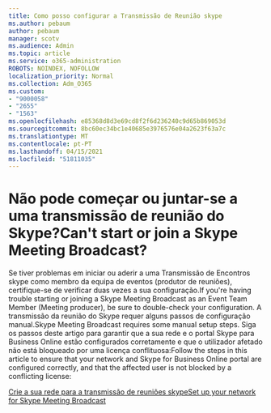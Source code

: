 ```yaml
---
title: Como posso configurar a Transmissão de Reunião skype
ms.author: pebaum
author: pebaum
manager: scotv
ms.audience: Admin
ms.topic: article
ms.service: o365-administration
ROBOTS: NOINDEX, NOFOLLOW
localization_priority: Normal
ms.collection: Adm_O365
ms.custom:
- "9000058"
- "2655"
- "1563"
ms.openlocfilehash: e85368d8d3e69cd8f2f6d236240c9d65b869053d
ms.sourcegitcommit: 8bc60ec34bc1e40685e3976576e04a2623f63a7c
ms.translationtype: MT
ms.contentlocale: pt-PT
ms.lasthandoff: 04/15/2021
ms.locfileid: "51811035"
---
```

# <a name="cant-start-or-join-a-skype-meeting-broadcast"></a><span data-ttu-id="dbc38-102">Não pode começar ou juntar-se a uma transmissão de reunião do Skype?</span><span class="sxs-lookup"><span data-stu-id="dbc38-102">Can't start or join a Skype Meeting Broadcast?</span></span>

<span data-ttu-id="dbc38-103">Se tiver problemas em iniciar ou aderir a uma Transmissão de Encontros skype como membro da equipa de eventos (produtor de reuniões), certifique-se de verificar duas vezes a sua configuração.</span><span class="sxs-lookup"><span data-stu-id="dbc38-103">If you're having trouble starting or joining a Skype Meeting Broadcast as an Event Team Member (Meeting producer), be sure to double-check your configuration.</span></span> <span data-ttu-id="dbc38-104">A transmissão da reunião do Skype requer alguns passos de configuração manual.</span><span class="sxs-lookup"><span data-stu-id="dbc38-104">Skype Meeting Broadcast requires some manual setup steps.</span></span> <span data-ttu-id="dbc38-105">Siga os passos deste artigo para garantir que a sua rede e o portal Skype para Business Online estão configurados corretamente e que o utilizador afetado não está bloqueado por uma licença conflituosa:</span><span class="sxs-lookup"><span data-stu-id="dbc38-105">Follow the steps in this article to ensure that your network and Skype for Business Online portal are configured correctly, and that the affected user is not blocked by a conflicting license:</span></span>

[<span data-ttu-id="dbc38-106">Crie a sua rede para a transmissão de reuniões skype</span><span class="sxs-lookup"><span data-stu-id="dbc38-106">Set up your network for Skype Meeting Broadcast</span></span>](https://docs.microsoft.com/SkypeForBusiness/set-up-your-network-for-skype-meeting-broadcast/set-up-your-network-for-skype-meeting-broadcast)